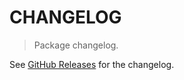 # CHANGELOG

> Package changelog.

See [GitHub Releases](https://github.com/stdlib-js/utils-map/releases) for the changelog.